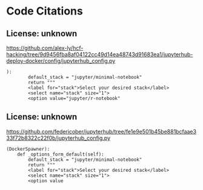 # Code Citations

## License: unknown
https://github.com/alex-ly/hcf-hacking/tree/9d9456fba8af04122cc49d14ea48743d91683ea1/jupyterhub-deploy-docker/config/jupyterhub_config.py

```
):
        default_stack = "jupyter/minimal-notebook"
        return """
        <label for="stack">Select your desired stack</label>
        <select name="stack" size="1">
        <option value="jupyter/r-notebook"
```


## License: unknown
https://github.com/federicober/jupyterhub/tree/fe1e9e501b45be881bcfaae333f72b8322c22f0b/jupyterhub_config.py

```
(DockerSpawner):
    def _options_form_default(self):
        default_stack = "jupyter/minimal-notebook"
        return """
        <label for="stack">Select your desired stack</label>
        <select name="stack" size="1">
        <option value
```

